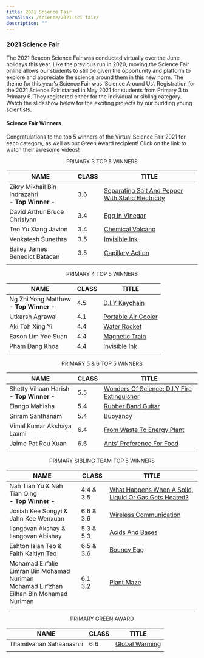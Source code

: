 ```yaml
---
title: 2021 Science Fair
permalink: /science/2021-sci-fair/
description: ""
---
```

### 2021 Science Fair

The 2021 Beacon Science Fair was conducted virtually over the June holidays this year. Like the previous run in 2020, moving the Science Fair online allows our students to still be given the opportunity and platform to explore and appreciate the science around them in this new norm. The theme for this year's Science Fair was ‘Science Around Us’. Registration for the 2021 Science Fair started in May 2021 for students from Primary 3 to Primary 6. They registered either for the individual or sibling category. Watch the slideshow below for the exciting projects by our budding young scientists.  

#### Science Fair Winners

Congratulations to the top 5 winners of the Virtual Science Fair 2021 for each category, as well as our Green Award recipient! Click on the link to watch their awesome videos!

<p align="center"> PRIMARY 3 TOP 5 WINNERS</p>

| NAME | CLASS | TITLE |
|---|---|---|
| Zikry Mikhail Bin Indrazahri  <br>**- Top Winner -** | 3.6 | [Separating Salt And Pepper With Static Electricity](https://youtu.be/-AkgMWN1h44) |
| David Arthur Bruce Chrislynn | 3.4 | [Egg In Vinegar](https://youtu.be/_IdYB_IZaSo) |
| Teo Yu Xiang Javion | 3.4 | [Chemical Volcano](https://youtu.be/K8tPtnrU4qU) |
| Venkatesh Sunethra | 3.5 | [Invisible Ink](https://youtu.be/Ylwp4iuQ2Bc) |
| Bailey James Benedict Batacan | 3.5 | [Capillary Action](https://youtu.be/IKT8tfJ2l9M) |
|  |  |  |

<p align="center"> PRIMARY 4 TOP 5 WINNERS</p>

| NAME | CLASS | TITLE |
|---|---|---|
| Ng Zhi Yong Matthew <br>**- Top Winner -** | 4.5 | [D.I.Y Keychain](https://youtu.be/2p-bwsot92U) |
| Utkarsh Agrawal | 4.1 | [Portable Air Cooler](https://youtu.be/EeGtofcKrDY) |
| Aki Toh Xing Yi | 4.4 | [Water Rocket](https://youtu.be/ow4Z8vvgUYA) |
| Eason Lim Yee Suan | 4.4 | [Magnetic Train](https://youtu.be/dxgF4T8jkKc) |
| Pham Dang Khoa | 4.4 | [Invisible Ink](https://youtu.be/K8UANs6F1Ts) |
|  |  |  |

<p align="center">PRIMARY 5 &amp; 6 TOP 5 WINNERS</p>

| NAME | CLASS | TITLE |
|---|---|---|
| Shetty Vihaan Harish  <br>**- Top Winner -** | 5.5 | [Wonders Of Science: D.I.Y Fire Extinguisher](https://youtu.be/FSnFkk8wqLE) |
| Elango Mahisha | 5.4 | [Rubber Band Guitar](https://youtu.be/0ooask8HpMs) |
| Sriram Santhanam | 5.4 | [Buoyancy](https://youtu.be/_BffK-4qCB0) |
| Vimal Kumar Akshaya Laxmi | 6.4 | [From Waste To Energy Plant](https://youtu.be/izZSpB2Rtwc) |
| Jaime Pat Rou Xuan | 6.6 | [Ants’ Preference For Food](https://youtu.be/cXYjP5D-p0s) |
|  |  |  |

<p align="center">PRIMARY SIBLING TEAM TOP 5 WINNERS</p>

| NAME | CLASS | TITLE |
|---|---|---|
| Nah Tian Yu &amp; Nah Tian Qing  <br>**- Top Winner -** | 4.4 &amp; 3.5 | [What Happens When A Solid, Liquid Or Gas Gets Heated?](https://youtu.be/7aD0tpzkXOs) |
| Josiah Kee Songyi &amp; Jahn Kee Wenxuan | 6.6 &amp; 3.6 | [Wireless Communication](https://youtu.be/DBHRJFBGZ28) |
| Ilangovan Akshay &amp; Ilangovan Abishay | 5.3 &amp; 5.3 | [Acids And Bases](https://youtu.be/1e6IleMxstQ) |
| Eshton Isiah Teo &amp; Faith Kaitlyn Teo | 6.5 &amp; 3.6 | [Bouncy Egg](https://youtu.be/-OXA1U8iY_s) |
| Mohamad Eir’alie Eimran Bin Mohamad Nuriman  <br>Mohamad Eir’zhan Eilhan Bin Mohamad Nuriman | 6.1  <br>3.2 | [Plant Maze](https://youtu.be/2wzwJ-RCzmE) |
|  |  |  |

<p align="center">PRIMARY GREEN AWARD</p>

| NAME | CLASS | TITLE |
|---|---|---|
| Thamilvanan Sahaanashri | 6.6 | [Global Warming](https://youtu.be/4GzDM-zLZkg) |
|  |  |  |